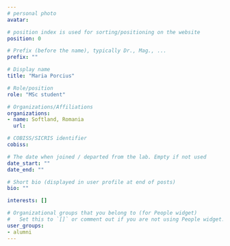 ```yaml
---
# personal photo
avatar:

# position index is used for sorting/positioning on the website
position: 0

# Prefix (before the name), typically Dr., Mag., ...
prefix: ""

# Display name
title: "Maria Porcius"

# Role/position
role: "MSc student"

# Organizations/Affiliations
organizations:
- name: Softland, Romania
  url:

# COBISS/SICRIS identifier
cobiss:

# The date when joined / departed from the lab. Empty if not used
date_start: ""
date_end: ""

# Short bio (displayed in user profile at end of posts)
bio: ""

interests: []

# Organizational groups that you belong to (for People widget)
#   Set this to `[]` or comment out if you are not using People widget.
user_groups:
- alumni
---
```

